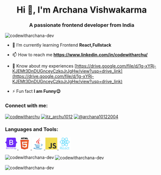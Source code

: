 <h1 align="center">Hi 👋, I'm Archana Vishwakarma</h1>
<h3 align="center">A passionate frontend developer from India</h3>

<p align="left"> <img src="https://komarev.com/ghpvc/?username=codewitharchana-dev&label=Profile%20views&color=0e75b6&style=flat" alt="codewitharchana-dev" /> </p>

- 🌱 I’m currently learning Frontend **React,Fullstack**

- 📫 How to reach me **https://www.linkedin.com/in/codewitharchu/**

- 📄 Know about my experiences [https://drive.google.com/file/d/1g-xYRj-KJEMt3DnDUGnceyCzkoJrJgHw/view?usp=drive_link](https://drive.google.com/file/d/1g-xYRj-KJEMt3DnDUGnceyCzkoJrJgHw/view?usp=drive_link)

- ⚡ Fun fact **I am Funny😉**

<h3 align="left">Connect with me:</h3>
<p align="left">
<a href="https://linkedin.com/in/codewitharchu" target="blank"><img align="center" src="https://raw.githubusercontent.com/rahuldkjain/github-profile-readme-generator/master/src/images/icons/Social/linked-in-alt.svg" alt="codewitharchu" height="30" width="40" /></a>
<a href="https://instagram.com/itz_archu1012" target="blank"><img align="center" src="https://raw.githubusercontent.com/rahuldkjain/github-profile-readme-generator/master/src/images/icons/Social/instagram.svg" alt="itz_archu1012" height="30" width="40" /></a>
<a href="https://www.hackerrank.com/@archana10122004" target="blank"><img align="center" src="https://raw.githubusercontent.com/rahuldkjain/github-profile-readme-generator/master/src/images/icons/Social/hackerrank.svg" alt="@archana10122004" height="30" width="40" /></a>
</p>

<h3 align="left">Languages and Tools:</h3>
<p align="left"> <a href="https://getbootstrap.com" target="_blank" rel="noreferrer"> <img src="https://raw.githubusercontent.com/devicons/devicon/master/icons/bootstrap/bootstrap-plain-wordmark.svg" alt="bootstrap" width="40" height="40"/> </a> <a href="https://www.w3.org/html/" target="_blank" rel="noreferrer"> <img src="https://raw.githubusercontent.com/devicons/devicon/master/icons/html5/html5-original-wordmark.svg" alt="html5" width="40" height="40"/> </a> <a href="https://www.java.com" target="_blank" rel="noreferrer"> <img src="https://raw.githubusercontent.com/devicons/devicon/master/icons/java/java-original.svg" alt="java" width="40" height="40"/> </a> <a href="https://developer.mozilla.org/en-US/docs/Web/JavaScript" target="_blank" rel="noreferrer"> <img src="https://raw.githubusercontent.com/devicons/devicon/master/icons/javascript/javascript-original.svg" alt="javascript" width="40" height="40"/> </a> <a href="https://reactjs.org/" target="_blank" rel="noreferrer"> <img src="https://raw.githubusercontent.com/devicons/devicon/master/icons/react/react-original-wordmark.svg" alt="react" width="40" height="40"/> </a> </p>

<p><img align="left" src="https://github-readme-stats.vercel.app/api/top-langs?username=codewitharchana-dev&show_icons=true&locale=en&layout=compact" alt="codewitharchana-dev" /></p>

<p>&nbsp;<img align="center" src="https://github-readme-stats.vercel.app/api?username=codewitharchana-dev&show_icons=true&locale=en" alt="codewitharchana-dev" /></p>

<p><img align="center" src="https://github-readme-streak-stats.herokuapp.com/?user=codewitharchana-dev&" alt="codewitharchana-dev" /></p>
